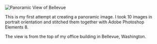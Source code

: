 ![Panoramic View of Bellevue](http://jipsta.com/img/CityCenter.png)

This is my first attempt at creating a panoramic image.  I took 10 images in portrait orientation and stitched them together with Adobe Photoshop Elements 8.

The view is from the top of my office building in Bellevue, Washington.
